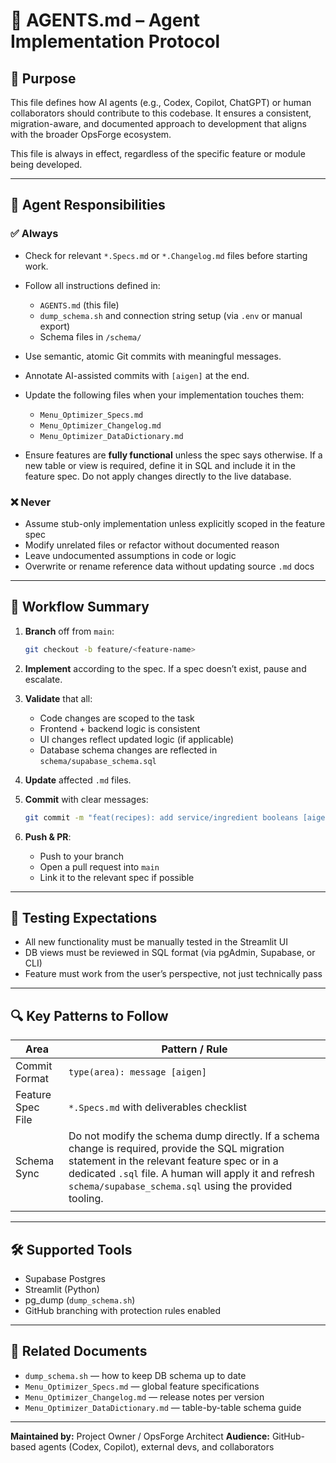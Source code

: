 # 🤖 AGENTS.md – Agent Implementation Protocol

## 📌 Purpose

This file defines how AI agents (e.g., Codex, Copilot, ChatGPT) or human collaborators should contribute to this codebase. It ensures a consistent, migration-aware, and documented approach to development that aligns with the broader OpsForge ecosystem.

This file is always in effect, regardless of the specific feature or module being developed.

---

## 🧠 Agent Responsibilities

### ✅ Always

* Check for relevant `*.Specs.md` or `*.Changelog.md` files before starting work.
* Follow all instructions defined in:

  * `AGENTS.md` (this file)
  * `dump_schema.sh` and connection string setup (via `.env` or manual export)
  * Schema files in `/schema/`
* Use semantic, atomic Git commits with meaningful messages.
* Annotate AI-assisted commits with `[aigen]` at the end.
* Update the following files when your implementation touches them:

  * `Menu_Optimizer_Specs.md`
  * `Menu_Optimizer_Changelog.md`
  * `Menu_Optimizer_DataDictionary.md`
* Ensure features are **fully functional** unless the spec says otherwise. If a new table or view is required, define it in SQL and include it in the feature spec. Do not apply changes directly to the live database.

### ❌ Never

* Assume stub-only implementation unless explicitly scoped in the feature spec
* Modify unrelated files or refactor without documented reason
* Leave undocumented assumptions in code or logic
* Overwrite or rename reference data without updating source `.md` docs

---

## 🔁 Workflow Summary

1. **Branch** off from `main`:

   ```bash
   git checkout -b feature/<feature-name>
   ```

2. **Implement** according to the spec. If a spec doesn’t exist, pause and escalate.

3. **Validate** that all:

   * Code changes are scoped to the task
   * Frontend + backend logic is consistent
   * UI changes reflect updated logic (if applicable)
   * Database schema changes are reflected in `schema/supabase_schema.sql`

4. **Update** affected `.md` files.

5. **Commit** with clear messages:

   ```bash
   git commit -m "feat(recipes): add service/ingredient booleans [aigen]"
   ```

6. **Push & PR**:

   * Push to your branch
   * Open a pull request into `main`
   * Link it to the relevant spec if possible

---

## 🧪 Testing Expectations

* All new functionality must be manually tested in the Streamlit UI
* DB views must be reviewed in SQL format (via pgAdmin, Supabase, or CLI)
* Feature must work from the user’s perspective, not just technically pass

---

## 🔍 Key Patterns to Follow

| Area              | Pattern / Rule                                                                                                                                                                                                                                                     |
| ----------------- | ------------------------------------------------------------------------------------------------------------------------------------------------------------------------------------------------------------------------------------------------------------------ |
| Commit Format     | `type(area): message [aigen]`                                                                                                                                                                                                                                      |
| Feature Spec File | `*.Specs.md` with deliverables checklist                                                                                                                                                                                                                           |
| Schema Sync       | Do not modify the schema dump directly. If a schema change is required, provide the SQL migration statement in the relevant feature spec or in a dedicated `.sql` file. A human will apply it and refresh `schema/supabase_schema.sql` using the provided tooling. |
|                   |                                                                                                                                                                                                                                                                    |

---

## 🛠 Supported Tools

* Supabase Postgres
* Streamlit (Python)
* pg\_dump (`dump_schema.sh`)
* GitHub branching with protection rules enabled

---

## 📄 Related Documents

* `dump_schema.sh` — how to keep DB schema up to date
* `Menu_Optimizer_Specs.md` — global feature specifications
* `Menu_Optimizer_Changelog.md` — release notes per version
* `Menu_Optimizer_DataDictionary.md` — table-by-table schema guide

---

**Maintained by:** Project Owner / OpsForge Architect
**Audience:** GitHub-based agents (Codex, Copilot), external devs, and collaborators
